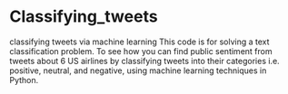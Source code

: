 # Classifying_tweets
classifying tweets via machine learning
This code is for solving a text classification problem. To see how you can find public sentiment from tweets about 6 US airlines by classifying 
tweets into their categories i.e. positive, neutral, and negative, using machine learning techniques in Python.
